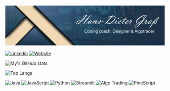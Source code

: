 ![Header](./header.jpg)

[![Linkedin](https://img.shields.io/badge/LinkedIn-3776AB)](https://www.linkedin.com/in/hansdietergro%C3%9F/)
[![Website](https://img.shields.io/badge/Website-9933FF)](https://masteroftheformulas.weebly.com)

![My's GitHub stats](https://github-readme-stats.vercel.app/api?username=hansdietergross&hide=contribs,prs&show_icons=true&theme=cobalt)

![Top Langs](https://github-readme-stats.vercel.app/api/top-langs/?username=anuraghazra&size_weight=0.5&count_weight=0.5&theme=cobalt&layout=donut)

![Java](https://img.shields.io/badge/Java-ED8B00)
![JavaScript](https://img.shields.io/badge/JavaScript-F7DF1E?style=flat&linkIcon=false&link=)
![Python](https://img.shields.io/badge/Python-3776AB?style=flat&linkIcon=false&link=)
![Streamlit](https://img.shields.io/badge/Streamlit-FF4B4B?style=flat&linkIcon=false&link=)
![Algo Trading](https://img.shields.io/badge/Algo_Trading-00FF00?style=flat&linkIcon=false&link=)
![PineScript](https://img.shields.io/badge/PineScript-9933FF?style=flat&linkIcon=false&link=)

